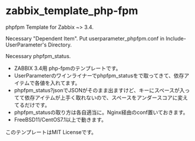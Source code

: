 # zabbix_template_php-fpm

phpfpm Template for Zabbix ~> 3.4.

Necessary "Dependent Item". Put userparameter_phpfpm.conf in Include-UserParameter's Directory.

Necessary phpfpm_status.

- ZABBIX 3.4用 php-fpmのテンプレートです。
- UserParameterのワインライナーでphpfpm_statusをで取ってきて、依存アイテムで各値を入れてます。
- phpfpm_status?jsonでJSONがそのまま出ますけど、キーにスペースが入ってて依存アイテムが上手く取れないので、スペースをアンダースコアに変えてるだけです。
- phpfpm_statusの取り方は各自適当に。Nginx経由のconf置いておきます。
- FreeBSD11/CentOS7.1以上で動きます。

このテンプレートはMIT Licenseです。
